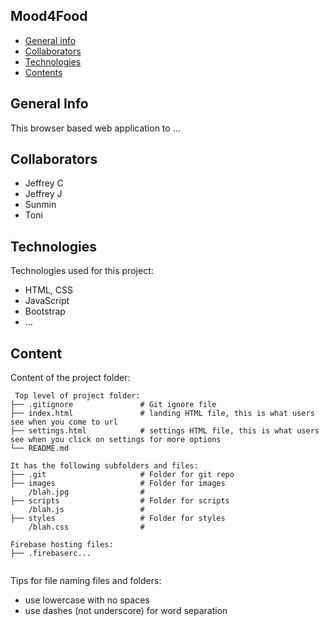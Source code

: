 ## Mood4Food

* [General info](#general-info)
* [Collaborators](#collaborators)
* [Technologies](#technologies)
* [Contents](#content)

## General Info
This browser based web application to ...
	
## Collaborators
* Jeffrey C
* Jeffrey J
* Sunmin
* Toni

## Technologies
Technologies used for this project:
* HTML, CSS
* JavaScript
* Bootstrap 
* ...
	
## Content
Content of the project folder:

```
 Top level of project folder: 
├── .gitignore               # Git ignore file
├── index.html               # landing HTML file, this is what users see when you come to url
├── settings.html            # settings HTML file, this is what users see when you click on settings for more options
└── README.md

It has the following subfolders and files:
├── .git                     # Folder for git repo
├── images                   # Folder for images
    /blah.jpg                # 
├── scripts                  # Folder for scripts
    /blah.js                 # 
├── styles                   # Folder for styles
    /blah.css                # 

Firebase hosting files: 
├── .firebaserc...


```

Tips for file naming files and folders:
* use lowercase with no spaces
* use dashes (not underscore) for word separation


